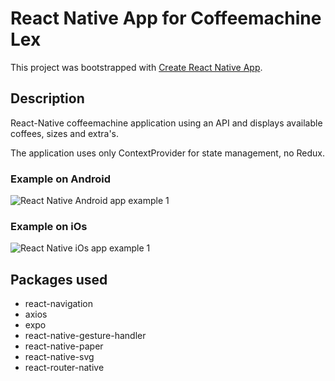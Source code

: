 # React Native App for Coffeemachine Lex
This project was bootstrapped with [Create React Native App](https://github.com/react-community/create-react-native-app).


## Description
React-Native coffeemachine application using an API and displays available coffees, sizes and extra's.

The application uses only ContextProvider for state management, no Redux.


### Example on Android

![React Native Android app example 1](https://media.giphy.com/media/ms8pkAlfMhTRR9dzS9/giphy.gif) 


### Example on iOs

![React Native iOs app example 1](https://media.giphy.com/media/2S5N73LKtgp8qiHNLx/giphy.gif) 


## Packages used

- react-navigation
- axios
- expo
- react-native-gesture-handler
- react-native-paper
- react-native-svg
- react-router-native
